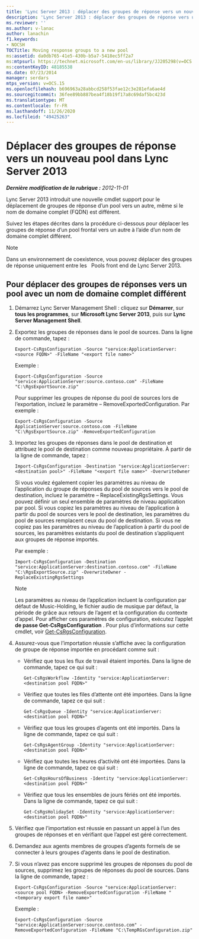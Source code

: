 ```yaml
---
title: 'Lync Server 2013 : déplacer des groupes de réponse vers un nouveau pool'
description: 'Lync Server 2013 : déplacer des groupes de réponse vers un nouveau pool.'
ms.reviewer: ''
ms.author: v-lanac
author: lanachin
f1.keywords:
- NOCSH
TOCTitle: Moving response groups to a new pool
ms:assetid: da0db765-41e5-430b-b5a7-5418ec5ff2a7
ms:mtpsurl: https://technet.microsoft.com/en-us/library/JJ205298(v=OCS.15)
ms:contentKeyID: 48185538
ms.date: 07/23/2014
manager: serdars
mtps_version: v=OCS.15
ms.openlocfilehash: b696963a28abbcd258f53fae12c3e281efa6ae4d
ms.sourcegitcommit: 36fee89bb887bea4f18b19f17a8c69daf5bc423d
ms.translationtype: MT
ms.contentlocale: fr-FR
ms.lasthandoff: 11/26/2020
ms.locfileid: "49425263"
---
```

# <a name="moving-response-groups-to-a-new-pool-in-lync-server-2013"></a>Déplacer des groupes de réponse vers un nouveau pool dans Lync Server 2013

<div data-xmlns="http://www.w3.org/1999/xhtml">

<div class="topic" data-xmlns="http://www.w3.org/1999/xhtml" data-msxsl="urn:schemas-microsoft-com:xslt" data-cs="https://msdn.microsoft.com/">

<div data-asp="https://msdn2.microsoft.com/asp">



</div>

<div id="mainSection">

<div id="mainBody">

<span> </span>

_**Dernière modification de la rubrique :** 2012-11-01_

Lync Server 2013 introduit une nouvelle cmdlet support pour le déplacement de groupes de réponse d’un pool vers un autre, même si le nom de domaine complet (FQDN) est différent.

Suivez les étapes décrites dans la procédure ci-dessous pour déplacer les groupes de réponse d’un pool frontal vers un autre à l’aide d’un nom de domaine complet différent.

<div>


> [!NOTE]  
> Dans un environnement de coexistence, vous pouvez déplacer des groupes de réponse uniquement entre les &nbsp; Pools front end de Lync Server 2013.



</div>

<div>

## <a name="to-move-response-groups-to-a-pool-with-a-different-fqdn"></a>Pour déplacer des groupes de réponses vers un pool avec un nom de domaine complet différent

1.  Démarrez Lync Server Management Shell : cliquez sur **Démarrer**, sur **tous les programmes**, sur **Microsoft Lync Server 2013**, puis sur **Lync Server Management Shell**.

2.  Exportez les groupes de réponses dans le pool de sources. Dans la ligne de commande, tapez :
    
        Export-CsRgsConfiguration -Source "service:ApplicationServer:<source FQDN>" -FileName "<export file name>"
    
    Exemple :
    
        Export-CsRgsConfiguration -Source "service:ApplicationServer:source.contoso.com" -FileName "C:\RgsExportSource.zip"
    
    Pour supprimer les groupes de réponse du pool de sources lors de l’exportation, incluez le paramètre – RemoveExportedConfiguration. Par exemple :
    
        Export-CsRgsConfiguration -Source ApplicationServer:source.contoso.com -FileName "C:\RgsExportSource.zip" -RemoveExportedConfiguration

3.  Importez les groupes de réponses dans le pool de destination et attribuez le pool de destination comme nouveau propriétaire. À partir de la ligne de commande, tapez :
    
        Import-CsRgsConfiguration -Destination "service:ApplicationServer:<destination pool>" -FileName "<export file name>" -OverwriteOwner
    
    Si vous voulez également copier les paramètres au niveau de l’application du groupe de réponses du pool de sources vers le pool de destination, incluez le paramètre – ReplaceExistingRgsSettings. Vous pouvez définir un seul ensemble de paramètres de niveau application par pool. Si vous copiez les paramètres au niveau de l’application à partir du pool de sources vers le pool de destination, les paramètres du pool de sources remplacent ceux du pool de destination. Si vous ne copiez pas les paramètres au niveau de l’application à partir du pool de sources, les paramètres existants du pool de destination s’appliquent aux groupes de réponse importés.
    
    Par exemple :
    
        Import-CsRgsConfiguration -Destination "service:ApplicationServer:destination.contoso.com" -FileName "C:\RgsExportSource.zip" -OverwriteOwner -ReplaceExistingRgsSettings
    
    <div>
    

    > [!NOTE]  
    > Les paramètres au niveau de l’application incluent la configuration par défaut de Music-Holding, le fichier audio de musique par défaut, la période de grâce aux retours de l’agent et la configuration du contexte d’appel. Pour afficher ces paramètres de configuration, exécutez l’applet <STRONG>de passe Get-CsRgsConfiguration</STRONG> . Pour plus d’informations sur cette cmdlet, voir <A href="https://docs.microsoft.com/powershell/module/skype/Get-CsRgsConfiguration">Get-CsRgsConfiguration</A>.

    
    </div>

4.  Assurez-vous que l’importation réussie s’affiche avec la configuration de groupe de réponse importée en procédant comme suit :
    
      - Vérifiez que tous les flux de travail étaient importés. Dans la ligne de commande, tapez ce qui suit :
        
            Get-CsRgsWorkflow -Identity "service:ApplicationServer:<destination pool FQDN>"
    
      - Vérifiez que toutes les files d’attente ont été importées. Dans la ligne de commande, tapez ce qui suit :
        
            Get-CsRgsQueue -Identity "service:ApplicationServer:<destination pool FQDN>"
    
      - Vérifiez que tous les groupes d’agents ont été importés. Dans la ligne de commande, tapez ce qui suit :
        
            Get-CsRgsAgentGroup -Identity "service:ApplicationServer:<destination pool FQDN>"
    
      - Vérifiez que toutes les heures d’activité ont été importées. Dans la ligne de commande, tapez ce qui suit :
        
            Get-CsRgsHoursOfBusiness -Identity "service:ApplicationServer:<destination pool FQDN>" 
    
      - Vérifiez que tous les ensembles de jours fériés ont été importés. Dans la ligne de commande, tapez ce qui suit :
        
            Get-CsRgsHolidaySet -Identity "service:ApplicationServer:<destination pool FQDN>" 

5.  Vérifiez que l’importation est réussie en passant un appel à l’un des groupes de réponses et en vérifiant que l’appel est géré correctement.

6.  Demandez aux agents membres de groupes d’agents formels de se connecter à leurs groupes d’agents dans le pool de destination.

7.  Si vous n’avez pas encore supprimé les groupes de réponses du pool de sources, supprimez les groupes de réponses du pool de sources. Dans la ligne de commande, tapez :
    
        Export-CsRgsConfiguration -Source "service:ApplicationServer:<source pool FQDN> -RemoveExportedConfiguration -FileName "<temporary export file name>"
    
    Exemple :
    
        Export-CsRgsConfiguration -Source "service:ApplicationServer:source.contoso.com" -RemoveExportedConfiguration -FileName "C:\TempRGsConfiguration.zip"

</div>

</div>

<span> </span>

</div>

</div>

</div>

